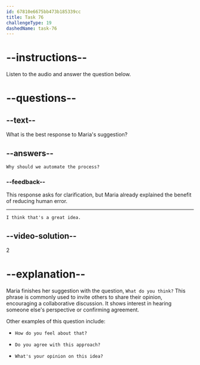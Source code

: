 ```yaml
---
id: 67810e6675bb473b185339cc
title: Task 76
challengeType: 19
dashedName: task-76
---
```


<!-- (Audio) Maria: Besides the daily reminders, we could also set up automatic backups. If we automate the process, there's less chance of human error. What do you think? -->

# --instructions--

Listen to the audio and answer the question below.

# --questions--

## --text--

What is the best response to Maria's suggestion?

## --answers--

`Why should we automate the process?`

### --feedback--

This response asks for clarification, but Maria already explained the benefit of reducing human error.

---

`I think that's a great idea.`

## --video-solution--

2

# --explanation--

Maria finishes her suggestion with the question, `What do you think?` This phrase is commonly used to invite others to share their opinion, encouraging a collaborative discussion. It shows interest in hearing someone else's perspective or confirming agreement.

Other examples of this question include:

- `How do you feel about that?`

- `Do you agree with this approach?`

- `What's your opinion on this idea?`
